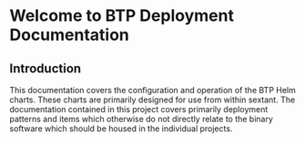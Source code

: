 # Welcome to BTP Deployment Documentation

## Introduction

This documentation covers the configuration and operation of the BTP Helm
charts.  These charts are primarily designed for use from within sextant. The
documentation contained in this project covers primarily deployment patterns
and items which otherwise do not directly relate to the binary software which
should be housed in the individual projects.
